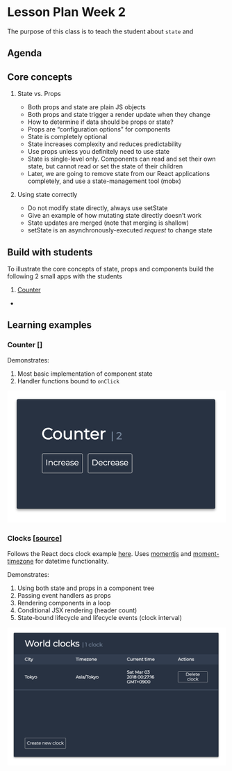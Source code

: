 # Lesson Plan Week 2

The purpose of this class is to teach the student about `state` and

## Agenda

## Core concepts

1. State vs. Props

   - Both props and state are plain JS objects
   - Both props and state trigger a render update when they change
   - How to determine if data should be props or state?
   - Props are “configuration options” for components
   - State is completely optional
   - State increases complexity and reduces predictability
   - Use props unless you definitely need to use state
   - State is single-level only. Components can read and set their own state, but cannot read or set the state of their children
   - Later, we are going to remove state from our React applications completely, and use a state-management tool (mobx)

2. Using state correctly
   - Do not modify state directly, always use setState
   - Give an example of how mutating state directly doesn’t work
   - State updates are merged (note that merging is shallow)
   - setState is an asynchronously-executed _request_ to change state

## Build with students

To illustrate the core concepts of state, props and components build the following 2 small apps with the students

1. [Counter](../../examples/counter)

-

## Learning examples

### Counter []

Demonstrates:

1. Most basic implementation of component state
2. Handler functions bound to `onClick`

![Clocks Example Screenshot](/documentation/example-screenshots/counter.png)

### Clocks [[source](../../examples/clocks)]

Follows the React docs clock example [here](https://reactjs.org/docs/state-and-lifecycle.html). Uses [momentjs](https://github.com/moment/moment) and [moment-timezone](https://github.com/moment/moment-timezone) for datetime functionality.

Demonstrates:

1. Using both state and props in a component tree
2. Passing event handlers as props
3. Rendering components in a loop
4. Conditional JSX rendering (header count)
5. State-bound lifecycle and lifecycle events (clock interval)

![Clocks Example Screenshot](/documentation/example-screenshots/clocks.png)
